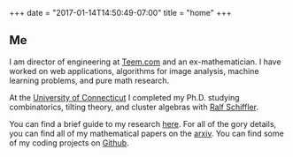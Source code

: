 +++
date = "2017-01-14T14:50:49-07:00"
title = "home"
+++

## Me

I am director of engineering at [Teem.com](https://teem.com) and
an ex-mathematician. I have worked on web applications, algorithms for
image analysis, machine learning problems, and pure math research.

At the [University of Connecticut](http://www.math.uconn.edu) I
completed my Ph.D. studying combinatorics, tilting theory, and cluster
algebras with [Ralf Schiffler](http://www.math.uconn.edu/~schiffler).

You can find a brief guide to my research [here](/pdf/davroe_research_statement.pdf).
For all of the gory details, you can find all of my mathematical papers
on the [arxiv](http://arxiv.org/find/math/1/au:+David_Roesler_L/0/1/0/all/0/1).
You can find some of my coding projects on [Github](https://github.com/LucasRoesler).
